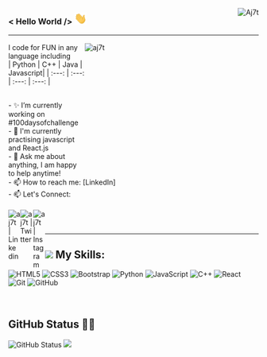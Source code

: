 <img src="https://komarev.com/ghpvc/?username=aj7t&label=Profile%20views&color=0e75b6&style=flat" alt="Aj7t" align="right" /> </p>
 
### < Hello World />  <img src="https://raw.githubusercontent.com/LifeofAGeek/LifeofAGeek/master/gifs/Hi.gif" width="25px"><hr>

<p align="left"> <img align="right" width="350px" height="250px" alt="aj7t" src="https://media.tenor.com/images/b7939d73d32cb3ce5e48a80dd35dc599/tenor.gif"/> 
 
I code for FUN in any language including   
| Python | C++ | Java | Javascript|
 | :---: | :---: | :---: | :---: | 

 <br>
- ✨ I’m currently working on #100daysofchallenge <br>
- 🎯 I'm currently practising javascript and React.js<br>
- 💬 Ask me about anything, I am happy to help anytime! <br>
- 📫 How to reach me: [LinkedIn] <br>
- 📫 Let's Connect: <br>
 <br> 
<a href="https://www.linkedin.com/in/aj7t/">
    <img align="left" alt="aj7t | Linkedin" width="24px" src="https://github.com/TheDudeThatCode/TheDudeThatCode/blob/master/Assets/Linkedin.svg" />
  </a>
   <a href="https://twitter.com/_aj7t?lang=en">
    <img align="left" alt="aj7t | Twitter" width="26px" src="https://github.com/TheDudeThatCode/TheDudeThatCode/blob/master/Assets/Twitter.svg" />
</a> 

  <a href="https://instagram.com/_aj7t">
    <img align="left" alt="aj7t | Instagram" width="24px" src="https://github.com/TheDudeThatCode/TheDudeThatCode/blob/master/Assets/Instagram.svg" />
  </a>     
<br><br><hr>
 
## <img src="https://media.giphy.com/media/WUlplcMpOCEmTGBtBW/giphy.gif" width="50"> My Skills:
<div class="row">
<img alt="HTML5" src="https://img.shields.io/badge/html5%20-%23E34F26.svg?&style=for-the-badge&logo=html5&logoColor=white"/>
<img alt="CSS3" src="https://img.shields.io/badge/css3%20-%231572B6.svg?&style=for-the-badge&logo=css3&logoColor=white"/>
<img alt="Bootstrap" src="https://img.shields.io/badge/bootstrap%20-%23563D7C.svg?&style=for-the-badge&logo=bootstrap&logoColor=white"/>
<img alt="Python" src="https://img.shields.io/badge/python%20-%2314354C.svg?&style=for-the-badge&logo=python&logoColor=white"/>
<img alt="JavaScript" src="https://img.shields.io/badge/javascript%20-%23323330.svg?&style=for-the-badge&logo=javascript&logoColor=%23F7DF1E"/>
<img alt="C++" src="https://img.shields.io/badge/c++%20-%2300599C.svg?&style=for-the-badge&logo=c%2B%2B&ogoColor=white"/>
<img alt="React" src="https://img.shields.io/badge/react%20-%2320232a.svg?&style=for-the-badge&logo=react&logoColor=%2361DAFB"/>
<img alt="Git" src="https://img.shields.io/badge/git%20-%23F05033.svg?&style=for-the-badge&logo=git&logoColor=white"/>
<img alt="GitHub" src="https://img.shields.io/badge/github%20-%23121011.svg?&style=for-the-badge&logo=github&logoColor=white"/>
</div>
<br/> <br/>


##  GitHub Status 🚀🚀
![GitHub Status](https://github-readme-stats.vercel.app/api?username=aj7t&show_icons=true&theme=dark&count_private=true)
<img src='https://github-readme-stats.vercel.app/api/top-langs/?username=aj7t&theme=dark&hide_langs_below=4&layout=compact'/>  
<p align="center"> 
</p>
